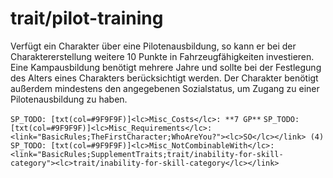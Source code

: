 # trait/pilot-training

Verfügt ein Charakter über eine Pilotenausbildung, so kann er bei der Charaktererstellung weitere 10 Punkte in Fahrzeugfähigkeiten investieren. Eine Kampausbildung benötigt mehrere Jahre und sollte bei der Festlegung des Alters eines Charakters berücksichtigt werden. Der Charakter benötigt außerdem mindestens den angegebenen Sozialstatus, um Zugang zu einer Pilotenausbildung zu haben.

`SP_TODO: [txt(col=#9F9F9F)]<lc>Misc_Costs</lc>: **7 GP**`
`SP_TODO: [txt(col=#9F9F9F)]<lc>Misc_Requirements</lc>: <link="BasicRules;TheFirstCharacter;WhoAreYou?"><lc>SO</lc></link> (4)`
`SP_TODO: [txt(col=#9F9F9F)]<lc>Misc_NotCombinableWith</lc>: <link="BasicRules;SupplementTraits;trait/inability-for-skill-category"><lc>trait/inability-for-skill-category</lc></link>`